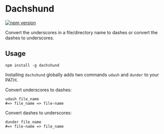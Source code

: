 # Dachshund

[![npm version](https://badge.fury.io/js/dachshund.svg)](https://badge.fury.io/js/dachshund)

Convert the underscores in a file/directory name to dashes or convert the dashes to underscores.

## Usage

`npm install -g dachshund`

Installing `dachshund` globally adds two commands `udash` and `dunder` to your PATH.

Convert underscores to dashes:
```
udash file_name
#=> file_name => file-name
```

Convert dashes to underscores:
```
dunder file_name
#=> file-name => file_name
```
